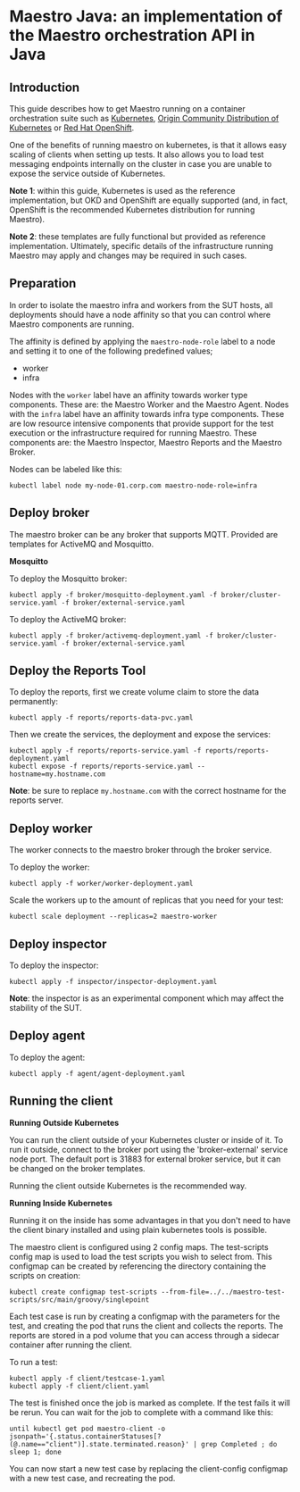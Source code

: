 Maestro Java: an implementation of the Maestro orchestration API in Java
============

Introduction
----

This guide describes how to get Maestro running on a container orchestration suite such as [Kubernetes](http://kubernetes.io),
[Origin Community Distribution of Kubernetes](http://www.okd.io) or [Red Hat OpenShift](https://www.openshift.com/).

One of the benefits of running maestro on kubernetes, is that it allows easy scaling of clients when setting up tests.
It also allows you to load test messaging endpoints internally on the cluster in case you are unable to expose the
service outside of Kubernetes.

**Note 1**: within this guide, Kubernetes is used as the reference implementation, but OKD and OpenShift are equally
supported (and, in fact, OpenShift is the recommended Kubernetes distribution for running Maestro).


**Note 2**: these templates are fully functional but provided as reference implementation. Ultimately, specific details
of the infrastructure running Maestro may apply and changes may be required in such cases.

Preparation
----

In order to isolate the maestro infra and workers from the SUT hosts, all deployments should have a node affinity so 
that you can control where Maestro components are running. 

The affinity is defined by applying the `maestro-node-role` label to a node and setting it to one of the following 
predefined values;

* worker
* infra

Nodes with the `worker` label have an affinity towards worker type components. These are: the Maestro Worker and the 
Maestro Agent. Nodes with the `infra` label have an affinity towards infra type components. These are low resource 
intensive components that provide support for the test execution or the infrastructure required for running Maestro. 
These components are: the Maestro Inspector, Maestro Reports and the Maestro Broker.    

Nodes can be labeled like this:

```
kubectl label node my-node-01.corp.com maestro-node-role=infra
```


Deploy broker
----

The maestro broker can be any broker that supports MQTT. Provided are templates for ActiveMQ and
Mosquitto.

**Mosquitto**

To deploy the Mosquitto broker:

```
kubectl apply -f broker/mosquitto-deployment.yaml -f broker/cluster-service.yaml -f broker/external-service.yaml
```

To deploy the ActiveMQ broker:

```
kubectl apply -f broker/activemq-deployment.yaml -f broker/cluster-service.yaml -f broker/external-service.yaml
```

Deploy the Reports Tool
----

To deploy the reports, first we create volume claim to store the data permanently:

```
kubectl apply -f reports/reports-data-pvc.yaml
```

Then we create the services, the deployment and expose the services:

```
kubectl apply -f reports/reports-service.yaml -f reports/reports-deployment.yaml
kubectl expose -f reports/reports-service.yaml --hostname=my.hostname.com
```

**Note**: be sure to replace `my.hostname.com` with the correct hostname for the reports server.

Deploy worker
----

The worker connects to the maestro broker through the broker service.

To deploy the worker:

```
kubectl apply -f worker/worker-deployment.yaml
```

Scale the workers up to the amount of replicas that you need for your test: 

```
kubectl scale deployment --replicas=2 maestro-worker
```

Deploy inspector
----

To deploy the inspector:

```
kubectl apply -f inspector/inspector-deployment.yaml
``` 

**Note**: the inspector is as an experimental component which may affect the stability of the SUT.

Deploy agent
----

To deploy the agent:

```
kubectl apply -f agent/agent-deployment.yaml
``` 


Running the client
----

**Running Outside Kubernetes**

You can run the client outside of your Kubernetes cluster or inside of it. To run it outside, connect to the broker 
port using the 'broker-external' service node port. The default port is 31883 for external broker service, but it 
can be changed on the broker templates.

Running the client outside Kubernetes is the recommended way.   

**Running Inside Kubernetes**

Running it on the inside has some advantages in that you don't need to have the client binary installed and using plain 
kubernetes tools is possible.

The maestro client is configured using 2 config maps. The test-scripts config map is used to load
the test scripts you wish to select from. This configmap can be created by referencing the directory
containing the scripts on creation:

```
kubectl create configmap test-scripts --from-file=../../maestro-test-scripts/src/main/groovy/singlepoint
```

Each test case is run by creating a configmap with the parameters for the test, and creating the pod
that runs the client and collects the reports. The reports are stored in a pod volume that
you can access through a sidecar container after running the client.

To run a test:

```
kubectl apply -f client/testcase-1.yaml
kubectl apply -f client/client.yaml
```

The test is finished once the job is marked as complete. If the test fails it will be rerun. You can wait for the job to complete with a command like this:

```
until kubectl get pod maestro-client -o jsonpath='{.status.containerStatuses[?(@.name=="client")].state.terminated.reason}' | grep Completed ; do sleep 1; done
```
    

You can now start a new test case by replacing the client-config configmap with a new test case, and recreating the pod.
